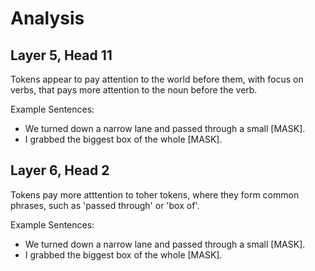 # Analysis

## Layer 5, Head 11

Tokens appear to pay attention to the world before them, with focus on verbs, that pays more attention to the noun before the verb.

Example Sentences:
- We turned down a narrow lane and passed through a small [MASK].
- I grabbed the biggest box of the whole [MASK].

## Layer 6, Head 2

Tokens pay more atttention to toher tokens, where they form common phrases, such as 'passed through' or 'box of'.

Example Sentences:
- We turned down a narrow lane and passed through a small [MASK].
- I grabbed the biggest box of the whole [MASK].

